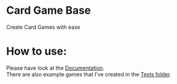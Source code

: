 # Card Game Base
Create Card Games with ease
# How to use:
Please have look at the [Documentation](Docs%2FREADME.md).    
There are also example games that I've created in the [Tests folder](Tests).   
